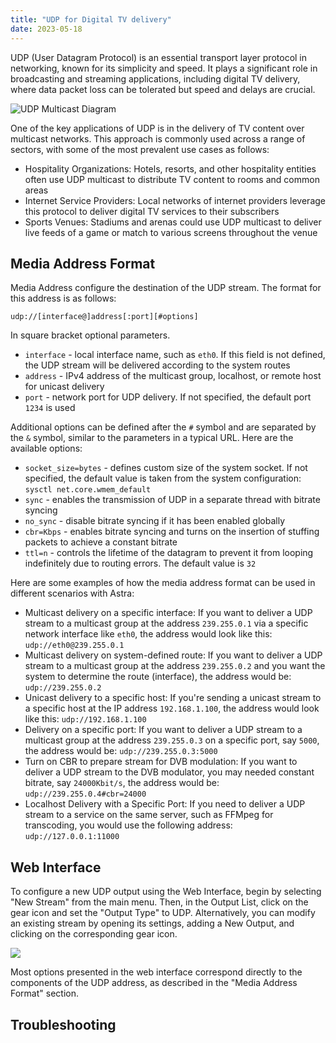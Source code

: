 ```yaml
---
title: "UDP for Digital TV delivery"
date: 2023-05-18
---
```


UDP (User Datagram Protocol) is an essential transport layer protocol in networking, known for its simplicity and speed. It plays a significant role in broadcasting and streaming applications, including digital TV delivery, where data packet loss can be tolerated but speed and delays are crucial.

![UDP Multicast Diagram](https://cdn.cesbo.com/help/astra/delivery/udp.svg)

One of the key applications of UDP is in the delivery of TV content over multicast networks. This approach is commonly used across a range of sectors, with some of the most prevalent use cases as follows:

- Hospitality Organizations: Hotels, resorts, and other hospitality entities often use UDP multicast to distribute TV content to rooms and common areas
- Internet Service Providers: Local networks of internet providers leverage this protocol to deliver digital TV services to their subscribers
- Sports Venues: Stadiums and arenas could use UDP multicast to deliver live feeds of a game or match to various screens throughout the venue

## Media Address Format

Media Address configure the destination of the UDP stream. The format for this address is as follows:

```
udp://[interface@]address[:port][#options]
```

In square bracket optional parameters.

- `interface` - local interface name, such as `eth0`. If this field is not defined, the UDP stream will be delivered according to the system routes
- `address` - IPv4 address of the multicast group, localhost, or remote host for unicast delivery
- `port` - network port for UDP delivery. If not specified, the default port `1234` is used

Additional options can be defined after the `#` symbol and are separated by the `&` symbol, similar to the parameters in a typical URL. Here are the available options:

- `socket_size=bytes` - defines custom size of the system socket. If not specified, the default value is taken from the system configuration: `sysctl net.core.wmem_default`
- `sync` - enables the transmission of UDP in a separate thread with bitrate syncing
- `no_sync` - disable bitrate syncing if it has been enabled globally
- `cbr=Kbps` - enables bitrate syncing and turns on the insertion of stuffing packets to achieve a constant bitrate
- `ttl=n` - controls the lifetime of the datagram to prevent it from looping indefinitely due to routing errors. The default value is `32`

Here are some examples of how the media address format can be used in different scenarios with Astra:

- Multicast delivery on a specific interface: If you want to deliver a UDP stream to a multicast group at the address `239.255.0.1` via a specific network interface like `eth0`, the address would look like this: `udp://eth0@239.255.0.1`
- Multicast delivery on system-defined route: If you want to deliver a UDP stream to a multicast group at the address `239.255.0.2` and you want the system to determine the route (interface), the address would be: `udp://239.255.0.2`
- Unicast delivery to a specific host: If you're sending a unicast stream to a specific host at the IP address `192.168.1.100`, the address would look like this: `udp://192.168.1.100`
- Delivery on a specific port: If you want to deliver a UDP stream to a multicast group at the address `239.255.0.3` on a specific port, say `5000`, the address would be: `udp://239.255.0.3:5000`
- Turn on CBR to prepare stream for DVB modulation: If you want to deliver a UDP stream to the DVB modulator, you may needed constant bitrate, say `24000Kbit/s`, the address would be: `udp://239.255.0.4#cbr=24000`
- Localhost Delivery with a Specific Port: If you need to deliver a UDP stream to a service on the same server, such as FFMpeg for transcoding, you would use the following address: `udp://127.0.0.1:11000`

## Web Interface

To configure a new UDP output using the Web Interface, begin by selecting "New Stream" from the main menu. Then, in the Output List, click on the gear icon and set the "Output Type" to UDP. Alternatively, you can modify an existing stream by opening its settings, adding a New Output, and clicking on the corresponding gear icon.

![](https://storage.crisp.chat/users/helpdesk/website/ba41e739dc7e3800/snimok-ekrana-2023-05-10-v-123_1gfima9.png)

Most options presented in the web interface correspond directly to the components of the UDP address, as described in the "Media Address Format" section.

## Troubleshooting
